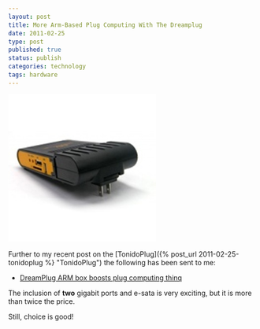 ```yaml
--- 
layout: post 
title: More Arm-Based Plug Computing With The Dreamplug
date: 2011-02-25
type: post 
published: true 
status: publish
categories: technology
tags: hardware
---
```


<img src="/assets/dreamplug.jpg" class="image-right" alt="Dreamplug">

Further to my recent post on the
[TonidoPlug]({% post_url 2011-02-25-tonidoplug %} "TonidoPlug")
the following has been sent to me:

 *  [DreamPlug ARM box boosts plug computing thinq](http://www.thinq.co.uk/2011/2/1/new-it-announces-dreamplug-arm-box/)

<!--more-->

The inclusion of **two** gigabit ports and e-sata is very exciting, but
it is more than twice the price.

Still, choice is good!

